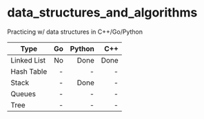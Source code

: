 data_structures_and_algorithms
==============================

Practicing w/ data structures in C++/Go/Python

| Type          | Go    | Python | C++    |
| ------------- | -----:| ------:| ------:|
| Linked List   | No    | Done   |Done    |
| Hash Table    | -     | -      |-       |
| Stack         | -     | Done   |-       |
| Queues        | -     | -      |-       |
| Tree          | -     | -      |-       |

